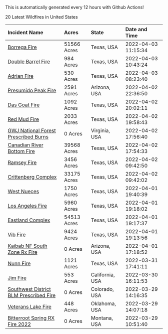This is automatically generated every 12 hours with Github Actions!

20 Latest Wildfires in United States

 | Incident Name | Acres | State | Date and Time |
|:---|:---|:---|:---|
| [Borrega Fire](https://inciweb.nwcg.gov/incident/8043/) | 51566 Acres | Texas, USA | 2022-04-03 11:15:34 |
| [Double Barrel Fire](https://inciweb.nwcg.gov/incident/8045/) | 984 Acres | Texas, USA | 2022-04-03 10:43:24 |
| [Adrian Fire](https://inciweb.nwcg.gov/incident/8047/) | 530 Acres | Texas, USA | 2022-04-03 08:23:40 |
| [Presumido Peak Fire](https://inciweb.nwcg.gov/incident/8036/) | 2591 Acres | Arizona, USA | 2022-04-02 22:36:50 |
| [Das Goat Fire](https://inciweb.nwcg.gov/incident/8030/) | 1092 Acres | Texas, USA | 2022-04-02 20:02:11 |
| [Red Mud Fire](https://inciweb.nwcg.gov/incident/8046/) | 2033 Acres | Texas, USA | 2022-04-02 19:58:43 |
| [GWJ National Forest Prescribed Burns](https://inciweb.nwcg.gov/incident/7945/) | 0 Acres | Virginia, USA | 2022-04-02 17:56:40 |
| [Canadian River Bottom Fire](https://inciweb.nwcg.gov/incident/8041/) | 39568 Acres | Texas, USA | 2022-04-02 17:54:33 |
| [Ramsey Fire](https://inciweb.nwcg.gov/incident/8020/) | 3456 Acres | Texas, USA | 2022-04-02 09:42:50 |
| [Crittenberg Complex](https://inciweb.nwcg.gov/incident/8033/) | 33175 Acres | Texas, USA | 2022-04-02 09:42:02 |
| [West Nueces](https://inciweb.nwcg.gov/incident/8039/) | 1750 Acres | Texas, USA | 2022-04-01 19:40:39 |
| [Los Angeles Fire](https://inciweb.nwcg.gov/incident/8042/) | 5960 Acres | Texas, USA | 2022-04-01 19:18:02 |
| [Eastland Complex](https://inciweb.nwcg.gov/incident/8010/) | 54513 Acres | Texas, USA | 2022-04-01 19:17:37 |
| [Vib Fire ](https://inciweb.nwcg.gov/incident/8044/) | 9424 Acres | Texas, USA | 2022-04-01 19:13:56 |
| [Kaibab NF South Zone Rx Fire](https://inciweb.nwcg.gov/incident/5922/) | 0 Acres | Arizona, USA | 2022-04-01 17:18:52 |
| [Nunn Fire](https://inciweb.nwcg.gov/incident/8038/) | 1121 Acres | Texas, USA | 2022-03-31 17:41:11 |
| [Jim Fire](https://inciweb.nwcg.gov/incident/7987/) | 553 Acres | California, USA | 2022-03-30 16:11:53 |
| [Southwest District BLM Prescribed Fire ](https://inciweb.nwcg.gov/incident/7852/) | 0 Acres | Colorado, USA | 2022-03-29 14:16:35 |
| [Veterans Lake Fire](https://inciweb.nwcg.gov/incident/8023/) | 448 Acres | Oklahoma, USA | 2022-03-29 14:07:18 |
| [Bitterroot Spring RX Fire 2022](https://inciweb.nwcg.gov/incident/8024/) | 0 Acres | Montana, USA | 2022-03-29 10:51:40 |
